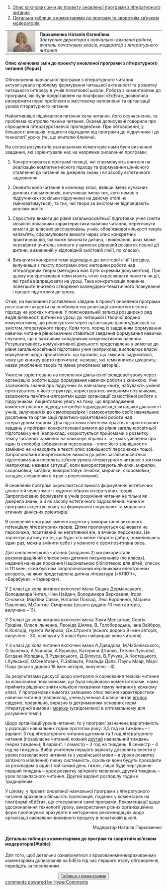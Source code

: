 <div id="hypercomments_widget" class="js-hypercomments-widget invisible"></div>

1. [Опис ключових змін до проекту оновленої програми з літературного читання](#opus)
2. [Детальна таблиця з коментарями до програм та зворотнім зв’язком модераторів](#table)

<table width="100%" border="0" bordercolor="0" cellpadding="0" cellspacing="0">
  <tr border="0" bordercolor="0">
    <td border="0" bordercolor="0"><div valign="bottom"><img class="image" src="6.jpg" style="width: 220px; height: auto;"/></div></td>
    <td valign="bottom" border="0" bordercolor="0"><b>Пархоменко Наталія Євгеніївна</b>
    <br>
<i>Заступник директора з навчально-виховної роботи, вчитель початкових класів, модератор з літературного читання</i></td>
  </tr>
</table>

#### Опис ключових змін до проекту оновленої  програми  з літературного читання {#opus}

Обговорення навчальної програми з літературного читання актуалізувало проблему формування читацької активності та розвитку читацького інтересу в учнів початкової школи. Робота з коментарями до програми, які були представлені на платформі «EdEra», дозволила виокремити певні проблеми в змістовому наповненні та організації уроків літературного читання. 

Найактивніше піднімалося питання кола читання, його осучаснення, та проблема контролю техніки читання. Окремі дописувачі говорили про спрощення літературознавчої пропедевтики. При обговоренні, у більшості випадків, педагоги відходили від програми до підручника і до технології уроку (те, що вчителю ближче). 

На основі результатів узагальнення коментарів нами були визначені завдання, які зорієнтували нас на напрямки оновлення програми:

1. Конкретизувати в програмі позиції, які спрямовують вчителя на реалізацію компетентнісного підходу та формування ціннісного ставлення до читання як джерела знань і як засобу естетичного задовлення.

2. Оновити коло читання в кожному класі, ввівши імена сучасних дитячих письменників, вилучивши імена тих, кого немає в підручниках (оскільки підручники на даному етапі не змінюватимуться), та тих, чиї твори за змістом не відповідають реаліям життя.

3. Спростити вимоги до рівня загальноосвітньої підготовки учня (зняти кількісні показники характеристики навички читання, переглянути вимоги до власних висловлювань учнів, обов’язкової кількості творів напам’ять, сформулювати вимоги через опис конкретних практичних дій, які може виконати дитина, і виконання, яких може перевірити вчитель; описати у вимогах рівневий розвиток певної дії дитини, визначеній у відповідній змістовій лініії, по класах).

4. Визначити конкретні теми відповідно до змістової лінії і розділу, вилучивши з тексту програми опис методики роботи над літературним творм (методика має бути окремим документом). При цьому конкретизовані теми мають чітко окреслювати поняття чи дії, які треба відпрацювати на уроці. Така конкретизація повинна полегшити вчителю створення календарно-тематичного планування і процес підготовки до уроку.

Отже, на виконання поставлених завдань в проекті оновленої програми розставлені акценти на особливостях реалізації компетентнісного підходу на уроках читання. У пояснювальній записці розширено ряд видів діяльності дитини на уроці: до читацької і творчої додано комунікативну, що реалізується через організацію діалогу/дискусії за змістом літературного твору. Крім того, поряд із завданням формування навички читання рівнозначним ставиться завдання формування навички слухання, що є важливим складником комунікативних навичок. Результативність комунікативної діяльності представлена у вимогах до рівня загальноосвітньої підготовки учня (наприклад: висловлює власні міркування щодо прочитаного: що вразило, що змусило задуматися, чому цю книжку варто прочитати; називає, які теми книжок цікавлять; назви улюблених творів та імена улюблених авторів).

Учителя зорієнтовано на посилення діяльнісної складової уроку через організацію роботи щодо формування навичок роботи з книжкою. Учні засвоюють знання про підручник як навчальну книгу, набувають уміння орієнтуватись у його структурі, користуватись умовними позначками, засвоюють пам’ятки-алгоритми щодо організації самостійної роботи з підручником. Акцентовано увагу на тому, що впровадження компетентнісного підходу потребує індивідуалізації читацької діяльності учнів, залучення їх до самоперевірки і самоконтролю своїх навчальних досягнень та організації практико-орієнтованої роботи над літературним твором.  Для підготовки вчителем практико-орієнтованих завдань у програмі конкретизовані вимоги до рівня загальноосвітньої підготовки учня (наприклад: «користується прийомами з розвитку темпу читання» замінено на «виконує вправи з...»; «має уявлення про один із способів зображення персонажа – опис його зовнішності» замінено на «знаходить в тексті опис зовнішності персонажа» тощо). Запропоновані конкретизовані вимоги до рівня загальноосвітньої підготовки учня посилять зв’язок уроків літературного читання з життям (наприклад: називає ситуації, коли використовують лічилки, мирилки, скоромовки, загадки; використовує лічилки, мирилки, скоромовки, загадки, співаночки в іграх з ровесниками).

В оновленій програмі окреслюється вимога формування естетичних цінностей через зміст і художні образи літературних творів. Запропоновано формувати в учнів розуміння читання не тільки як джерела знань, а й як засобу естетичного задоволення. Чинна ж програма акцентує увагу на формуванні соціальних та морально-етичних ціннісних орієнтирів.	

В оновленій програмі змінені акценти у використанні виховного потенціалу літературних творів. Дітям пропонується оцінювати не персонажа, позитивний чи негативний він, а  вчинок персонажа. Це зорієнтує дитину на те, що будь-хто може творити добро, помилившись один раз, можна змінити себе і у кожного є своя позитивна риса. 

Для оновлення кола читання (завдання 2) ми використали рекомендаційний список імен дитячих письменників (по класах), наданий на наше прохання Національною бібліотекою для дітей, список із 111 імен, який був нам запропонований керівниками електронних ресурсів, на яких представлена дитяча література («КЛЮЧ», «Барабука», «Казкарка»).

У 2 класі до кола читання включені імена Сашка Дерманського, Володимира Читая, Ніни Найдич, Володимира Верховеня, Ігоря Січовика, Мар’яни Савки, Наталки Поклад, Лесі Ворониної, Марини Павленко, М.Солтис-Смирнова (всього додано 10 імен авторів, вилучено – 11).

У 3 класі до кола читання включені імена Зірки Мензатюк, Сергія Гридіна, Олеся Ільченка, Леоніда Шияна, В. Голобородька, Іана Вайброу, К.Коллоді, Нузета Умерова, Дж.Стронга (всього додано 9 імен авторів, вилучено – 30, оскільки у 3 класі було найширше коло читання).

У 4 класі до кола читання включені імена А.Давидова, М.Чабанівського, О.Іваненко, А.Усачова, А.Куркова, Катерини Штанко, Тетяни Луньової, Богдана Жолдака, В.Рудківського, Д.Білоуса, В.Лучука, А.Костецького, І.Кульської, О.Сенатович, Л.Забашти, Роальда Дала, Пауль Маар, Марії Паар (всього додано 18 імен авторів, вилучено – 8).

За результатами дискусії щодо контролю й оцінювання техніки читання за кількісними показниками, що була ініційована коментаторами, нами прийнято рішення: зняти кількісні показники темпу читання у кожному класі. У програмових вимогах залишено опис  якісної характеристики навички читання (наприклад, учень/учениця 4 класу читає <u>вголос</u> свідомо, правильно, виразно із дотриманням основних норм літературної вимови і <u>мовчки</u> (усвідомлено) в оптимальному для розуміння темпі).

Щодо організації уроків читання, то  у програмі зазначена варіативність у розподілі навчальних годин протягом року: 3,5 год на тиждень – І варіант: 3 год літературного читання щотижня та 1 год літературного читання (позакласне читання) кожний <u>другий</u> навчальний тиждень (через тиждень); ІІ варіант: І семестр – 3 год на тиждень, ІІ семестр – 4 год на тиждень. Вибір учителем першого варіанту дозволить внести в уроки позакласного читання (а з української мови – в уроки розвитку зв’язного мовлення) певну системність, оскільки вони будуть проходити за розкладом в один і той самий день тижня, лише буде чергування: перший тиждень – урок розвитку зв’язного мовлення, другий тиждень – урок позакласного читання. Другий варіант розподілу годин є традиційним. 

У цілому, у проекті оновленої навчальної програми з літературного читання враховано більшість пропозицій, поданих у коментарях на платформі «EdEra», що стосувалися саме програми. Рекомендації щодо удосконалення технології уроку, використання різних організаційних форм пропонуємо врахувати в методичних рекомендаціях щодо організації навчально-виховного процесу в початковій школі.
<p align="right">Модератор Наталія Пархоменко</p>

#### Детальна таблиця з коментарями до програм та зворотнім зв’язком модераторів{#table}

Для того, щоб детально ознайомитися з врахованими/неврахованими коментарями дописувачів на EdEra під час першого етапу обговорення, перейдіть за посиланням. 
<br>
<form align="center">
  <button><a href="https://docs.google.com/document/d/1ejkoAegGogTwBBDKNZU6g9OHCCMu8bY1Gq6bss0NUTY/edit">Таблиця з коментарями</a></button>
</form>

<div class="js-hypercomments-container">
<a href="http://hypercomments.com" class="hc-link" title="comments widget">comments powered by HyperComments</a>
</div>
